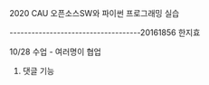 2020 CAU 오픈소스SW와 파이썬 프로그래밍 실습

------------------------------------20161856 한지효

10/28 수업 - 여러명이 협업
1. 댓글 기능
